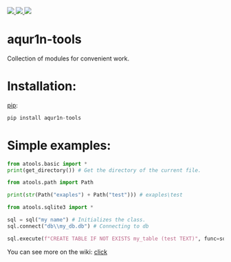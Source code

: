<a href="https://github.com/aqur1n-lab/aqur1n-tools/blob/main/LICENSE">
    <img src="https://img.shields.io/badge/license-MIT-blue.svg"/>
</a>
<a href="https://github.com/aqur1n-lab/aqur1n-tools/blob/main/atools/__init__.py">
    <img src="https://img.shields.io/badge/version-2022.2.23-greem.svg"/>
</a>
<a href="https://github.com/aqur1n-lab/aqur1n-tools/blob/main/atools/__init__.py">
    <img src="https://img.shields.io/badge/python-3.5+-blue.svg"/>
</a>

# aqur1n-tools
Collection of modules for convenient work.

# Installation:
[pip](https://pypi.org/project/aqur1n-tools/#description):
```python
pip install aqur1n-tools
```

# Simple examples:
```python
from atools.basic import *
print(get_directory()) # Get the directory of the current file.
```
```python
from atools.path import Path

print(str(Path("exaples") + Path("test"))) # exaples\test
```
```python
from atools.sqlite3 import *

sql = sql("my name") # Initializes the class.
sql.connect("db\\my_db.db") # Connecting to db

sql.execute(f"CREATE TABLE IF NOT EXISTS my_table (test TEXT)", func=sql.commit) # Executes the query and calls the sql.commit function
```
You can see more on the wiki: [click](https://github.com/aqur1n-lab/aqur1n-tools/wiki)
